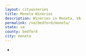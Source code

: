 ```yaml
---
layout: citywineries
title: Moneta Wineries
description: Wineries in Moneta, VA
permalink: /va/bedford/moneta/
state: va
county: bedford
city: moneta
---
```

-

